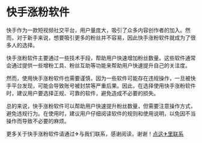 # 快手涨粉软件

快手作为一款短视频社交平台，用户量庞大，吸引了众多内容创作者的加入。然而，对于新手来说，想要吸引更多的粉丝并不容易，因此快手涨粉软件就成为了很多人的选择。

快手涨粉软件主要通过一些技术手段，帮助用户快速增加粉丝数量。这些软件通常会通过提供一些增粉工具、粉丝互助等功能来帮助用户快速提升自己的关注度。

然而，使用快手涨粉软件也需要谨慎，因为一些软件可能存在违规操作，一旦被快手平台发现，可能会导致账号被封禁等严重后果。因此，在选择使用快手涨粉软件时，建议用户要选择正规、可靠的软件，避免造成不必要的损失。

总的来说，快手涨粉软件可以帮助用户快速提升粉丝数量，但需要注意操作方式，避免违规行为。在使用时，建议用户仔细阅读软件的规则和使用说明，以免因不当操作而导致不必要的麻烦。

更多关于快手涨粉软件请通过✈与我们联系，感谢阅读，谢谢！[点这✈里联系](https://1.k02.cc)